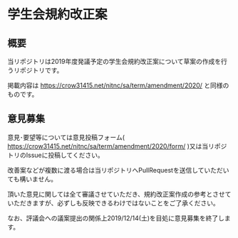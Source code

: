 # 学生会規約改正案

## 概要

当リポジトリは2019年度発議予定の学生会規約改正案について草案の作成を行うリポジトリです。

掲載内容は https://crow31415.net/nitnc/sa/term/amendment/2020/ と同様のものです。

## 意見募集

意見･要望等については意見投稿フォーム( https://crow31415.net/nitnc/sa/term/amendment/2020/form/ )又は当リポジトリのIssueに投稿してください。

改善案などが複数に渡る場合は当リポジトリへPullRequestを送信していただいても構いません。

頂いた意見に関しては全て審議させていただき、規約改正案作成の参考とさせていただきますが、必ずしも反映できるわけではないことをご了承ください。

なお、評議会への議案提出の関係上2019/12/14(土)を目処に意見募集を終了します。